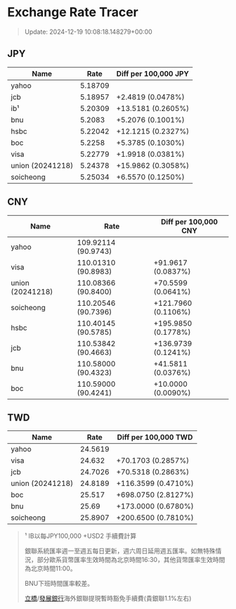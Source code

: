 # Exchange Rate Tracer

> Update: 2024-12-19 10:08:18.148279+00:00

## JPY

| Name             |    Rate | Diff per 100,000 JPY   |
|------------------|---------|------------------------|
| yahoo            | 5.18709 |                        |
| jcb              | 5.18957 | +2.4819 (0.0478%)      |
| ib¹              | 5.20309 | +13.5181 (0.2605%)     |
| bnu              | 5.2083  | +5.2076 (0.1001%)      |
| hsbc             | 5.22042 | +12.1215 (0.2327%)     |
| boc              | 5.2258  | +5.3785 (0.1030%)      |
| visa             | 5.22779 | +1.9918 (0.0381%)      |
| union (20241218) | 5.24378 | +15.9862 (0.3058%)     |
| soicheong        | 5.25034 | +6.5570 (0.1250%)      |

## CNY

| Name             | Rate                | Diff per 100,000 CNY   |
|------------------|---------------------|------------------------|
| yahoo            | 109.92114	(90.9743) |                        |
| visa             | 110.01310	(90.8983) | +91.9617 (0.0837%)     |
| union (20241218) | 110.08366	(90.8400) | +70.5599 (0.0641%)     |
| soicheong        | 110.20546	(90.7396) | +121.7960 (0.1106%)    |
| hsbc             | 110.40145	(90.5785) | +195.9850 (0.1778%)    |
| jcb              | 110.53842	(90.4663) | +136.9739 (0.1241%)    |
| bnu              | 110.58000	(90.4323) | +41.5811 (0.0376%)     |
| boc              | 110.59000	(90.4241) | +10.0000 (0.0090%)     |

## TWD

| Name             |    Rate | Diff per 100,000 TWD   |
|------------------|---------|------------------------|
| yahoo            | 24.5619 |                        |
| visa             | 24.632  | +70.1703 (0.2857%)     |
| jcb              | 24.7026 | +70.5318 (0.2863%)     |
| union (20241218) | 24.8189 | +116.3599 (0.4710%)    |
| boc              | 25.517  | +698.0750 (2.8127%)    |
| bnu              | 25.69   | +173.0000 (0.6780%)    |
| soicheong        | 25.8907 | +200.6500 (0.7810%)    |


> ¹ IB以每JPY100,000 +USD2 手續費計算
>
> 銀聯系統匯率週一至週五每日更新，週六周日延用週五匯率。如無特殊情況，部分歐系貨幣匯率生效時間為北京時間16:30，其他貨幣匯率生效時間為北京時間11:00。
>
> BNU下班時間匯率較差。
>
> [立橋](https://www.wlbank.com.mo/uploads/ueditor/file/20181211/1544536513900230.pdf)/[發展銀行](https://www.mdb.com.mo/Service_Charges_20230728.pdf)海外銀聯提現暫時豁免手續費(貴銀聯1.1%左右)

